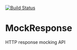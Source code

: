 [![Build Status](https://travis-ci.org/Orbittman/MockResponse.svg?branch=master)](https://travis-ci.org/Orbittman/MockResponse)

# MockResponse
HTTP response mocking API
